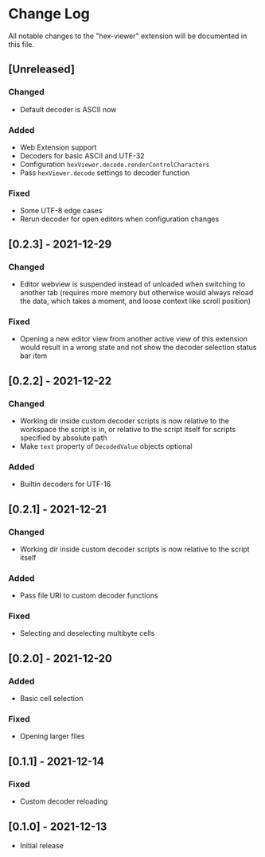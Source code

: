 # Change Log

All notable changes to the "hex-viewer" extension will be documented in this file.

## [Unreleased]
### Changed
- Default decoder is ASCII now
### Added
- Web Extension support
- Decoders for basic ASCII and UTF-32
- Configuration `hexViewer.decode.renderControlCharacters`
- Pass `hexViewer.decode` settings to decoder function
### Fixed
- Some UTF-8 edge cases
- Rerun decoder for open editors when configuration changes

## [0.2.3] - 2021-12-29
### Changed
- Editor webview is suspended instead of unloaded when switching to another tab (requires more memory but otherwise would always reload the data, which takes a moment, and loose context like scroll position)
### Fixed
- Opening a new editor view from another active view of this extension would result in a wrong state and not show the decoder selection status bar item

## [0.2.2] - 2021-12-22
### Changed
- Working dir inside custom decoder scripts is now relative to the workspace the script is in, or relative to the script itself for scripts specified by absolute path
- Make `text` property of `DecodedValue` objects optional
### Added
- Builtin decoders for UTF-16

## [0.2.1] - 2021-12-21
### Changed
- Working dir inside custom decoder scripts is now relative to the script itself
### Added
- Pass file URI to custom decoder functions
### Fixed
- Selecting and deselecting multibyte cells

## [0.2.0] - 2021-12-20
### Added
- Basic cell selection
### Fixed
- Opening larger files

## [0.1.1] - 2021-12-14
### Fixed
- Custom decoder reloading

## [0.1.0] - 2021-12-13
- Initial release

